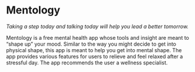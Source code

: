 # Mentology
<i>Taking a step today and talking today will help you lead a better tomorrow.</i>

Mentology is a free mental health app whose tools and insight are meant to “shape up” your mood. Similar to the way you might decide to get into physical shape, this app is meant to help you get into mental shape. The app provides various features for users to relieve and feel relaxed after a stressful day. The app recommends the user  a wellness specialist.

